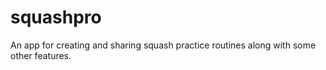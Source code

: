 # squashpro
An app for creating and sharing squash practice routines along with some other features.
